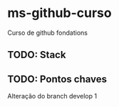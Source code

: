 # ms-github-curso
Curso de github fondations

## TODO: Stack

## TODO: Pontos chaves

Alteração do branch develop 1
